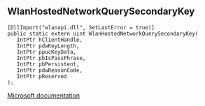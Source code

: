 ## WlanHostedNetworkQuerySecondaryKey

```
[DllImport("wlanapi.dll", SetLastError = true)]
public static extern uint WlanHostedNetworkQuerySecondaryKey(
   IntPtr hClientHandle,
   IntPtr pdwKeyLength,
   IntPtr ppucKeyData,
   IntPtr pbIsPassPhrase,
   IntPtr pbPersistent,
   IntPtr pdwReasonCode,
   IntPtr pReserved
);
```

[Microsoft documentation](https://docs.microsoft.com/en-us/windows/win32/api/wlanapi/nf-wlanapi-wlanhostednetworkquerysecondarykey)
